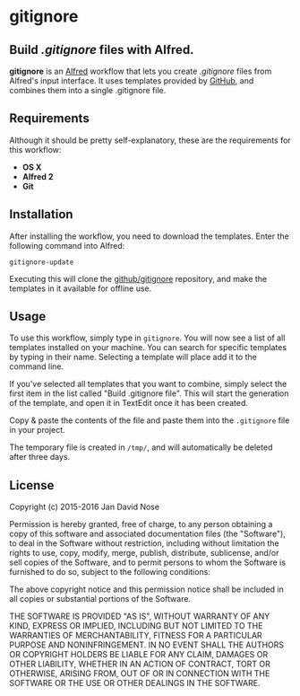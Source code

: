 # gitignore
## Build _.gitignore_ files with Alfred.

**gitignore** is an [Alfred](https://www.alfredapp.com) workflow that lets you
create _.gitignore_ files from Alfred's input interface. It uses templates
provided by [GitHub](https://github.com), and combines them into a single
.gitignore file.

## Requirements

Although it should be pretty self-explanatory, these are the requirements for
this workflow:

- **OS X**
- **Alfred 2**
- **Git**

## Installation

After installing the workflow, you need to download the templates. Enter the
following command into Alfred:

```
gitignore-update
```

Executing this will clone the [github/gitignore](https://github.com/github/gitignore)
repository, and make the templates in it available for offline use.

## Usage

To use this workflow, simply type in `gitignore`. You will now see a list of all
templates installed on your machine. You can search for specific templates by
typing in their name. Selecting a template will place add it to the command
line.

If you've selected all templates that you want to combine, simply select the
first item in the list called "Build .gitignore file". This will start the
generation of the template, and open it in TextEdit once it has been created.

Copy & paste the contents of the file and paste them into the `.gitignore` file
in your project.

The temporary file is created in `/tmp/`, and will automatically be deleted
after three days.

## License

Copyright (c) 2015-2016 Jan David Nose

Permission is hereby granted, free of charge, to any person obtaining a copy
of this software and associated documentation files (the "Software"), to deal
in the Software without restriction, including without limitation the rights
to use, copy, modify, merge, publish, distribute, sublicense, and/or sell
copies of the Software, and to permit persons to whom the Software is
furnished to do so, subject to the following conditions:

The above copyright notice and this permission notice shall be included in
all copies or substantial portions of the Software.

THE SOFTWARE IS PROVIDED "AS IS", WITHOUT WARRANTY OF ANY KIND, EXPRESS OR
IMPLIED, INCLUDING BUT NOT LIMITED TO THE WARRANTIES OF MERCHANTABILITY,
FITNESS FOR A PARTICULAR PURPOSE AND NONINFRINGEMENT. IN NO EVENT SHALL THE
AUTHORS OR COPYRIGHT HOLDERS BE LIABLE FOR ANY CLAIM, DAMAGES OR OTHER
LIABILITY, WHETHER IN AN ACTION OF CONTRACT, TORT OR OTHERWISE, ARISING FROM,
OUT OF OR IN CONNECTION WITH THE SOFTWARE OR THE USE OR OTHER DEALINGS IN
THE SOFTWARE.
